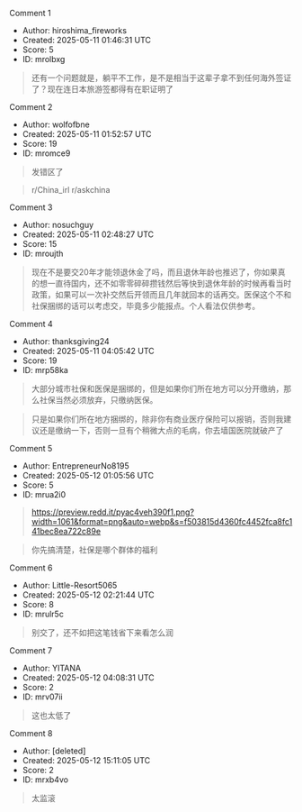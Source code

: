 Comment 1

- Author: hiroshima_fireworks
- Created: 2025-05-11 01:46:31 UTC
- Score: 5
- ID: mrolbxg

> 还有一个问题就是，躺平不工作，是不是相当于这辈子拿不到任何海外签证了？现在连日本旅游签都得有在职证明了

Comment 2

- Author: wolfofbne
- Created: 2025-05-11 01:52:57 UTC
- Score: 19
- ID: mromce9

> 发错区了 

> r/China_irl
> r/askchina

Comment 3

- Author: nosuchguy
- Created: 2025-05-11 02:48:27 UTC
- Score: 15
- ID: mroujth

> 现在不是要交20年才能领退休金了吗，而且退休年龄也推迟了，你如果真的想一直待国内，还不如零零碎碎攒钱然后等快到退休年龄的时候再看当时政策，如果可以一次补交然后开领而且几年就回本的话再交。医保这个不和社保捆绑的话可以考虑交，毕竟多少能报点。个人看法仅供参考。

Comment 4

- Author: thanksgiving24
- Created: 2025-05-11 04:05:42 UTC
- Score: 19
- ID: mrp58ka

> 大部分城市社保和医保是捆绑的，但是如果你们所在地方可以分开缴纳，那么社保当然必须放弃，只缴纳医保。

> 只是如果你们所在地方捆绑的，除非你有商业医疗保险可以报销，否则我建议还是缴纳一下，否则一旦有个稍微大点的毛病，你去墙国医院就破产了

Comment 5

- Author: EntrepreneurNo8195
- Created: 2025-05-12 01:05:56 UTC
- Score: 5
- ID: mrua2i0

> https://preview.redd.it/pyac4veh390f1.png?width=1061&format=png&auto=webp&s=f503815d4360fc4452fca8fc141bec8ea722c89e

> 你先搞清楚，社保是哪个群体的福利

Comment 6

- Author: Little-Resort5065
- Created: 2025-05-12 02:21:44 UTC
- Score: 8
- ID: mrulr5c

> 别交了，还不如把这笔钱省下来看怎么润

Comment 7

- Author: YITANA
- Created: 2025-05-12 04:08:31 UTC
- Score: 2
- ID: mrv07ii

> 这也太低了

Comment 8

- Author: [deleted]
- Created: 2025-05-12 15:11:05 UTC
- Score: 2
- ID: mrxb4vo

> 太监滚
